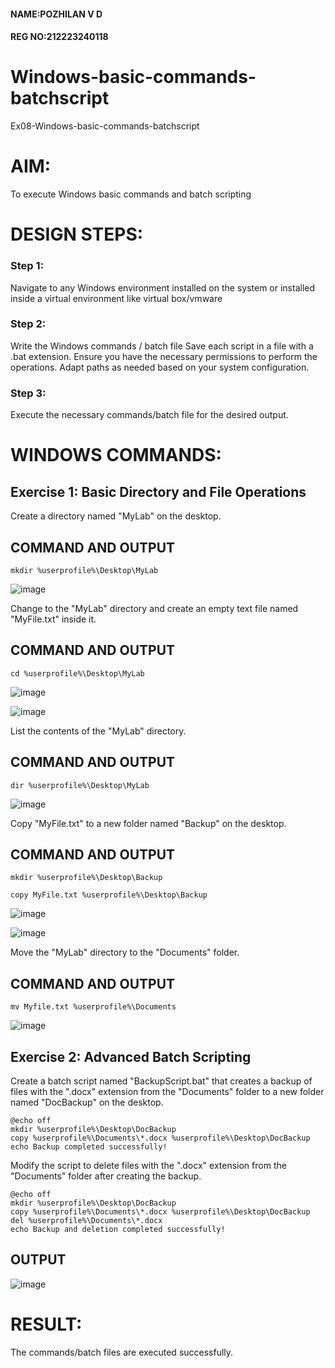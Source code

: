 #### NAME:POZHILAN V D
#### REG NO:212223240118

# Windows-basic-commands-batchscript
Ex08-Windows-basic-commands-batchscript

# AIM:
To execute Windows basic commands and batch scripting

# DESIGN STEPS:

### Step 1:

Navigate to any Windows environment installed on the system or installed inside a virtual environment like virtual box/vmware 

### Step 2:

Write the Windows commands / batch file
Save each script in a file with a .bat extension.
Ensure you have the necessary permissions to perform the operations.
Adapt paths as needed based on your system configuration.
### Step 3:

Execute the necessary commands/batch file for the desired output. 

# WINDOWS COMMANDS:
## Exercise 1: Basic Directory and File Operations
Create a directory named "MyLab" on the desktop.

## COMMAND AND OUTPUT
```
mkdir %userprofile%\Desktop\MyLab
```
![image](https://github.com/HareeshrajaR/Windows-basic-commands-batchscript/assets/144870459/cb3eb77e-19eb-4685-8d73-f957d261233b)

Change to the "MyLab" directory and create an empty text file named "MyFile.txt" inside it.
## COMMAND AND OUTPUT
```
cd %userprofile%\Desktop\MyLab
```
![image](https://github.com/HareeshrajaR/Windows-basic-commands-batchscript/assets/144870459/4d29f61c-0e88-42cf-872e-b1ff09202912)

![image](https://github.com/HareeshrajaR/Windows-basic-commands-batchscript/assets/144870459/637c9afc-cecf-406f-a9ef-dcf61c75f411)

List the contents of the "MyLab" directory.
## COMMAND AND OUTPUT
```
dir %userprofile%\Desktop\MyLab
```
![image](https://github.com/HareeshrajaR/Windows-basic-commands-batchscript/assets/144870459/d4197033-9d04-4550-8513-0248fc20144c)

Copy "MyFile.txt" to a new folder named "Backup" on the desktop.
## COMMAND AND OUTPUT
```
mkdir %userprofile%\Desktop\Backup

copy MyFile.txt %userprofile%\Desktop\Backup
```
![image](https://github.com/HareeshrajaR/Windows-basic-commands-batchscript/assets/144870459/8bc9e2ac-0919-477b-b025-39a945f7afb2)

![image](https://github.com/HareeshrajaR/Windows-basic-commands-batchscript/assets/144870459/fefdde05-4d84-46ee-9135-d1d3c9b7e77c)

Move the "MyLab" directory to the "Documents" folder.

## COMMAND AND OUTPUT
```
mv Myfile.txt %userprofile%\Documents
```
![image](https://github.com/HareeshrajaR/Windows-basic-commands-batchscript/assets/144870459/2cfa13a1-6152-4f01-bbe4-4a310c0409a9)

## Exercise 2: Advanced Batch Scripting
Create a batch script named "BackupScript.bat" that creates a backup of files with the ".docx" extension from the "Documents" folder to a new folder named "DocBackup" on the desktop.
```
@echo off
mkdir %userprofile%\Desktop\DocBackup
copy %userprofile%\Documents\*.docx %userprofile%\Desktop\DocBackup
echo Backup completed successfully!
```
Modify the script to delete files with the ".docx" extension from the "Documents" folder after creating the backup.
```
@echo off
mkdir %userprofile%\Desktop\DocBackup
copy %userprofile%\Documents\*.docx %userprofile%\Desktop\DocBackup
del %userprofile%\Documents\*.docx
echo Backup and deletion completed successfully!
```
## OUTPUT
![image](https://github.com/HareeshrajaR/Windows-basic-commands-batchscript/assets/144870459/4a712e59-e8ca-47c3-880d-670aa06d9450)

# RESULT:
The commands/batch files are executed successfully.


